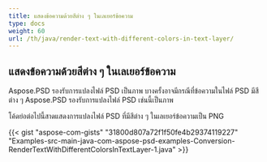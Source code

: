 ```yaml
---
title: แสดงข้อความด้วยสีต่าง ๆ ในเลเยอร์ข้อความ
type: docs
weight: 60
url: /th/java/render-text-with-different-colors-in-text-layer/
---
```


## **แสดงข้อความด้วยสีต่าง ๆ ในเลเยอร์ข้อความ**
Aspose.PSD รองรับการแปลงไฟล์ PSD เป็นภาพ บางครั้งอาจมีกรณีที่ข้อความในไฟล์ PSD มีสีต่าง ๆ Aspose.PSD รองรับการแปลงไฟล์ PSD เช่นนี้เป็นภาพ

โค้ดย่อต่อไปนี้สาดแสดงการแปลงไฟล์ PSD ที่มีสีต่าง ๆ ในเลเยอร์ข้อความเป็น PNG

{{< gist "aspose-com-gists" "31800d807a72f1f50fe4b29374119227" "Examples-src-main-java-com-aspose-psd-examples-Conversion-RenderTextWithDifferentColorsInTextLayer-1.java" >}}
